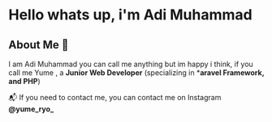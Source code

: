 
# Hello whats up, i'm Adi Muhammad

## About Me 🚀
 I am Adi Muhammad you can call me anything but im happy i think, if you call me Yume , a **Junior Web Developer** (specializing in ***aravel Framework, and PHP**)

📬 If you need to contact me, you can contact me on Instagram **@yume_ryo_**
